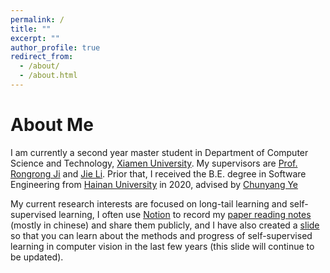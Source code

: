 ```yaml
---
permalink: /
title: ""
excerpt: ""
author_profile: true
redirect_from:
  - /about/
  - /about.html
---
```


# About Me
I am currently a second year master student in Department of Computer Science and Technology, [Xiamen University](https://en.xmu.edu.cn/). My supervisors are [Prof. Rongrong Ji](https://mac.xmu.edu.cn/rrji_en/) and [Jie Li](https://m0re.fun/). Prior that, I received the B.E. degree in Software Engineering from [Hainan University](http://en.hainanu.edu.cn/) in 2020, advised by [Chunyang Ye](https://scholar.google.com/citations?user=EA6Er_MAAAAJ&hl=zh-CN&oi=ao)

My current research interests are focused on long-tail learning and self-supervised learning, I often use [Notion](https://www.notion.so) to record my [paper reading notes](https://polar-saltopus-822.notion.site/Computer-Vision-256219c6302b40d7bfacb7e297179bd7) (mostly in chinese) and share them publicly, and I have also created a [slide](https://docs.google.com/presentation/d/1izC36iNUHTiEeokQ5lk6B5Fya0Pyn2YNxUw0PEbMlK8/edit?usp=sharing) so that you can learn about the methods and progress of self-supervised learning in computer vision in the last few years (this slide will continue to be updated).